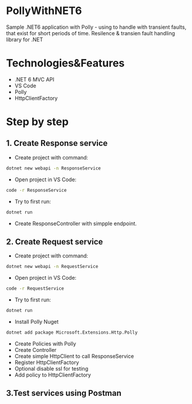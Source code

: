# PollyWithNET6
Sample .NET6 application with Polly - using to handle with transient faults, that exist for short periods of time. Resilence & transien fault handling library for .NET

# Technologies&Features
- .NET 6 MVC API
- VS Code
- Polly
- HttpClientFactory

# Step by step
## 1. Create Response service
- Create project with command:
```bash
dotnet new webapi -n ResponseService
```
- Open project in VS Code:
```bash
code -r ResponseService
```
- Try to first run:
```bash
dotnet run
```
- Create ResponseController with simpple endpoint.
## 2. Create Request service
- Create project with command:
```bash
dotnet new webapi -n RequestService
```
- Open project in VS Code:
```bash
code -r RequestService
```
- Try to first run:
```bash
dotnet run
```
- Install Polly Nuget
```bash
dotnet add package Microsoft.Extensions.Http.Polly
```
- Create Policies with Polly
- Create Controller
- Create simple HttpClient to call ResponseService
- Register HttpClientFactory
- Optional disable ssl for testing
- Add policy to HttpClientFactory
## 3.Test services using Postman

